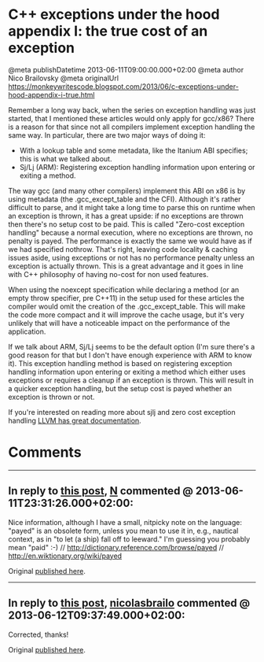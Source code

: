 # C++ exceptions under the hood appendix I: the true cost of an exception

@meta publishDatetime 2013-06-11T09:00:00.000+02:00
@meta author Nico Brailovsky
@meta originalUrl https://monkeywritescode.blogspot.com/2013/06/c-exceptions-under-hood-appendix-i-true.html

Remember a long way back, when the series on exception handling was just started, that I mentioned these articles would only apply for gcc/x86? There is a reason for that since not all compilers implement exception handling the same way. In particular, there are two major ways of doing it:

* With a lookup table and some metadata, like the Itanium ABI specifies; this is what we talked about.
* Sj/Lj (ARM): Registering exception handling information upon entering or exiting a method.

The way gcc (and many other compilers) implement this ABI on x86 is by using metadata (the .gcc\_except\_table and the CFI). Although it's rather difficult to parse, and it might take a long time to parse this on runtime when an exception is thrown, it has a great upside: if no exceptions are thrown then there's no setup cost to be paid. This is called "Zero-cost exception handling" because a normal execution, where no exceptions are thrown, no penalty is payed. The performance is exactly the same we would have as if we had specified nothrow. That's right, leaving code locality & caching issues aside, using exceptions or not has no performance penalty unless an exception is actually thrown. This is a great advantage and it goes in line with C++ philosophy of having no-cost for non used features.

When using the noexcept specification while declaring a method (or an empty throw specifier, pre C++11) in the setup used for these articles the compiler would omit the creation of the .gcc\_except\_table. This will make the code more compact and it will improve the cache usage, but it's very unlikely that will have a noticeable impact on the performance of the application.

If we talk about ARM, Sj/Lj seems to be the default option (I'm sure there's a good reason for that but I don't have enough experience with ARM to know it). This exception handling method is based on registering exception handling information upon entering or exiting a method which either uses exceptions or requires a cleanup if an exception is thrown. This will result in a quicker exception handling, but the setup cost is payed whether an exception is thrown or not.

If you're interested on reading more about sjlj and zero cost exception handling [LLVM has great documentation](http://llvm.org/docs/ExceptionHandling.html).


# Comments

---
## In reply to [this post](), [N]() commented @ 2013-06-11T23:31:26.000+02:00:

Nice information, although I have a small, nitpicky note on the language: "payed" is an obsolete form, unless you mean to use it in, e.g., nautical context, as in "to let (a ship) fall off to leeward."
I'm guessing you probably mean "paid" :-)
// http://dictionary.reference.com/browse/payed
// http://en.wiktionary.org/wiki/payed

Original [published here](/blog_md/2013/0611_CexceptionsunderthehoodappendixIthetruecostofanexception.md).

---
## In reply to [this post](), [nicolasbrailo](/blog_md) commented @ 2013-06-12T09:37:49.000+02:00:

Corrected, thanks!

Original [published here](/blog_md/2013/0611_CexceptionsunderthehoodappendixIthetruecostofanexception.md).
